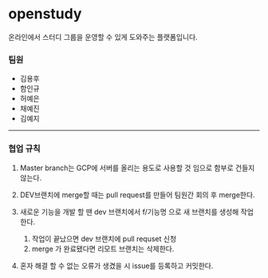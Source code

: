 
# openstudy
온라인에서 스터디 그룹을 운영할 수 있게 도와주는 플랫폼입니다.
### 팀원
  - 김용후
  - 함인규
  - 허예은
  - 채예진
  - 김예지

* * *

### 협업 규칙
1. Master branch는 GCP에 서버를 올리는 용도로 사용할 것 임으로 함부로 건들지 않는다. 

2. DEV브랜치에 merge할 때는 pull request를 만들어 팀원간 회의 후 merge한다.

3. 새로운 기능을 개발 할 땐 dev 브랜치에서 f/기능명 으로 새 브랜치를 생성해 작업한다.
    1. 작업이 끝났으면 dev 브랜치에 pull requset 신청
    2. merge 가 완료됐다면 리모트 브랜치는 삭제한다.

4. 혼자 해결 할 수 없는 오류가 생겼을 시 issue를 등록하고 커밋한다.
